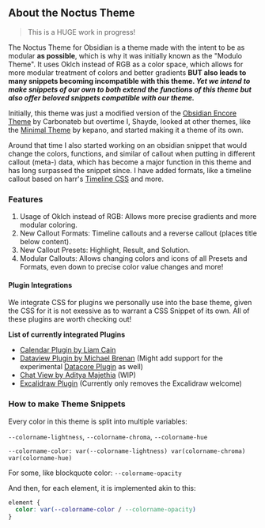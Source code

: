 ## About the Noctus Theme

> This is a HUGE work in progress!

The Noctus Theme for Obsidian is a theme made with the intent to be as modular **as possible**, which is why it was initially known as the "Modulo Theme". It uses Oklch instead of RGB as a color space, which allows for more modular treatment of colors and better gradients **BUT also leads to many snippets becoming incompatible with this theme. *Yet we intend to make snippets of our own to both extend the functions of this theme but also offer beloved snippets compatible with our theme.***

Initially, this theme was just a modified version of the [Obsidian Encore Theme](https://github.com/carbonateb/obsidian-encore-theme) by Carbonateb but overtime I, Shayde, looked at other themes, like the [Minimal Theme](https://github.com/kepano/obsidian-minimal) by kepano, and started making it a theme of its own.

Around that time I also started working on an obsidian snippet that would change the colors, functions, and similar of callout when putting in different callout (meta-) data, which has become a major function in this theme and has long surpassed the snippet since. I have added formats, like a timeline callout based on harr's [Timeline CSS](https://forum.obsidian.md/t/css-snippet-timeline-as-callout/93652) and more.

### Features

1. Usage of Oklch instead of RGB: Allows more precise gradients and more modular coloring.
2. New Callout Formats: Timeline callouts and a reverse callout (places title below content).
3. New Callout Presets: Highlight, Result, and Solution.
4. Modular Callouts: Allows changing colors and icons of all Presets and Formats, even down to precise color value changes and more!

#### Plugin Integrations

We integrate CSS for plugins we personally use into the base theme, given the CSS for it is not exessive as to warrant a CSS Snippet of its own. All of these plugins are worth checking out!

**List of currently integrated Plugins**
- [Calendar Plugin by Liam Cain](https://github.com/liamcain/obsidian-calendar-plugin)
- [Dataview Plugin by Michael Brenan](https://github.com/blacksmithgu/obsidian-dataview) (Might add support for the experimental [Datacore Plugin](https://github.com/blacksmithgu/datacore) as well)
- [Chat View by Aditya Majethia](https://github.com/adifyr/obsidian-chat-view) (WIP)
- [Excalidraw Plugin](https://github.com/zsviczian/obsidian-excalidraw-plugin) (Currently only removes the Excalidraw welcome)

### How to make Theme Snippets

Every color in this theme is split into multiple variables:

`--colorname-lightness`, `--colorname-chroma`, `--colorname-hue`

`--colorname-color: var(--colorname-lightness) var(colorname-chroma) var(colorname-hue)`

For some, like blockquote color: `--colorname-opacity`

And then, for each element, it is implemented akin to this:
```css
element {
  color: var(--colorname-color / --colorname-opacity)
}
```
